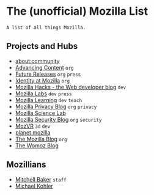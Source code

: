 # The (unofficial) Mozilla List

    A list of all things Mozilla.


## Projects and Hubs

- [about:community](https://blog.mozilla.org/community/)
- [Advancing Content](https://blog.mozilla.org/advancingcontent/) `org`
- [Future Releases](https://blog.mozilla.org/futurereleases/) `org` `press`
- [Identity at Mozilla](http://identity.mozilla.com/) `org`
- [Mozilla Hacks - the Web developer blog](https://hacks.mozilla.org/) `dev`
- [Mozilla Labs](https://mozillalabs.com/en-US/) `dev` `press`
- [Mozilla Learning](https://blog.webmaker.org/) `dev` `teach`
- [Mozilla Privacy Blog](https://blog.mozilla.org/privacy/) `org` `privacy`
- [Mozilla Science Lab](https://www.mozillascience.org/blog)
- [Mozilla Security Blog](https://blog.mozilla.org/security/) `org` `security`
- [MozVR](http://mozvr.com/) `3d` `dev`
- [planet mozilla](https://planet.mozilla.org/)
- [The Mozilla Blog](https://blog.mozilla.org/) `org`
- [The Womoz Blog](http://www.womoz.org/blog/)


## Mozillians

- [Mitchell Baker](https://blog.lizardwrangler.com/) `staff`
- [Michael Kohler](http://www.michaelkohler.info/)
